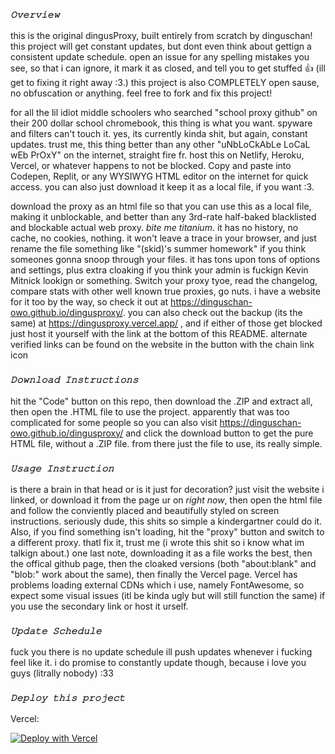 ### ***`𝙾𝚟𝚎𝚛𝚟𝚒𝚎𝚠`***

this is the original dingusProxy, built entirely from scratch by dinguschan! this project will get constant updates, but dont even think about gettign a consistent update schedule. open an issue for any spelling mistakes you see, so that i can ignore, it mark it as closed, and tell you to get stuffed 👍 (ill get to fixing it right away :3.) this project is also COMPLETELY open sause, no obfuscation or anything. feel free to fork and fix this project!

for all the lil idiot middle schoolers who searched "school proxy github" on their 200 dollar school chromebook, this thing is what you want. spyware and filters can't touch it. yes, its currently kinda shit, but again, constant updates. trust me, this thing better than any other "uNbLoCkAbLe LoCaL wEb PrOxY" on the internet, straight fire fr. host this on Netlify, Heroku, Vercel, or whatever happens to not be blocked. Copy and paste into Codepen, Replit, or any WYSIWYG HTML editor on the internet for quick access. you can also just download it keep it as a local file, if you want :3.

download the proxy as an html file so that you can use this as a local file, making it unblockable, and better than any 3rd-rate half-baked blacklisted and blockable actual web proxy. _bite me titanium_. it has no history, no cache, no cookies, nothing. it won't leave a trace in your browser, and just rename the file something like "(skid)'s summer homework" if you think someones gonna snoop through your files. it has tons upon tons of options and settings, plus extra cloaking if you think your admin is fuckign Kevin Mitnick lookign or something. Switch your proxy tyoe, read the changelog, compare stats with other well known true proxies, go nuts. i have a website for it too by the way, so check it out at https://dinguschan-owo.github.io/dingusproxy/. you can also check out the backup (its the same) at https://dingusproxy.vercel.app/ , and if either of those get blocked just host it yourself with the link at the bottom of this README. alternate verified links can be found on the website in the button with the chain link icon

### ***`𝙳𝚘𝚠𝚗𝚕𝚘𝚊𝚍 𝙸𝚗𝚜𝚝𝚛𝚞𝚌𝚝𝚒𝚘𝚗𝚜 `***

hit the "Code" button on this repo, then download the .ZIP and extract all, then open the .HTML file to use the project. apparently that was too complicated for some people so you can  also visit https://dinguschan-owo.github.io/dingusproxy/ and click the download button to get the pure HTML file, without a .ZIP file. from there just the file to use, its really simple.

### ***`𝚄𝚜𝚊𝚐𝚎 𝙸𝚗𝚜𝚝𝚛𝚞𝚌𝚝𝚒𝚘𝚗`***

is there a brain in that head or is it just for decoration? just visit the website i linked, or download it from the page ur on _right now_, then open the html file and follow the conviently placed and beautifully styled on screen instructions. seriously dude, this shits so simple a kindergartner could do it. Also, if you find something isn't loading, hit the "proxy" button and switch to a different proxy. thatl fix it, trust me (i wrote this shit so i know what im talkign about.) one last note, downloading it as a file works the best, then the offical github page, then the cloaked versions (both "about:blank" and "blob:" work about the same), then finally the Vercel page. Vercel has problems loading external CDNs which i use, namely FontAwesome, so expect some visual issues (itl be kinda ugly but will still function the same) if you use the secondary link or host it urself.  

### ***`𝚄𝚙𝚍𝚊𝚝𝚎 𝚂𝚌𝚑𝚎𝚍𝚞𝚕𝚎`***

fuck you there is no update schedule ill push updates whenever i fucking feel like it. i do promise to constantly update though, because i love you guys (litrally nobody) :33

### ***`𝙳𝚎𝚙𝚕𝚘𝚢 𝚝𝚑𝚒𝚜 𝚙𝚛𝚘𝚓𝚎𝚌𝚝`***

Vercel:
 
[![Deploy with Vercel](https://vercel.com/button)](https://vercel.com/new/clone?repository-url=https%3A%2F%2Fgithub.com%2Fdinguschan-owo%2Fdingusproxy%2Ftree%2Fmain)

